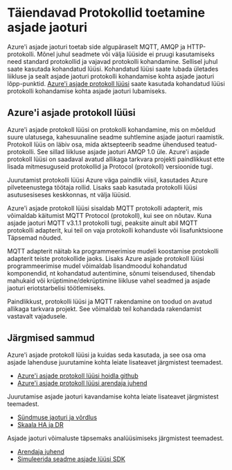<properties
   pageTitle="Azure'i asjade protokoll lüüsi | Microsoft Azure'i"
   description="Selles artiklis kirjeldatakse Azure'i asjade protokoll lüüsi abil saate laiendada võimaluste ja Azure asjade jaoturi protokolli tugi."
   services="iot-hub"
   documentationCenter=""
   authors="kdotchkoff"
   manager="timlt"
   editor=""/>

<tags
   ms.service="iot-hub"
   ms.devlang="na"
   ms.topic="article"
   ms.tgt_pltfrm="na"
   ms.workload="na"
   ms.date="08/23/2016"
   ms.author="kdotchko"/>

# <a name="supporting-additional-protocols-for-iot-hub"></a>Täiendavad Protokollid toetamine asjade jaoturi

Azure'i asjade jaoturi toetab side algupäraselt MQTT, AMQP ja HTTP-protokolli. Mõnel juhul seadmete või välja lüüside ei pruugi kasutamiseks need standard protokollid ja vajavad protokolli kohandamine. Sellisel juhul saate kasutada kohandatud lüüsi. Kohandatud lüüsi saate lubada ületades liikluse ja sealt asjade jaoturi protokolli kohandamise kohta asjade jaoturi lõpp-punktid. [Azure'i asjade protokoll lüüsi](https://github.com/Azure/azure-iot-protocol-gateway/blob/master/README.md) saate kasutada kohandatud lüüsi protokolli kohandamise kohta asjade jaoturi lubamiseks.

## <a name="azure-iot-protocol-gateway"></a>Azure'i asjade protokoll lüüsi

Azure'i asjade protokoll lüüsi on protokolli kohandamine, mis on mõeldud suure ulatusega, kahesuunaline seadme suhtlemine asjade jaoturi raamistik. Protokoll lüüs on läbiv osa, mida aktsepteerib seadme ühendused teatud-protokolli. See sillad liikluse asjade jaoturi AMQP 1.0 üle. Azure'i asjade protokoll lüüsi on saadaval avatud allikaga tarkvara projekti paindlikkust ette lisada mitmesuguseid protokollid ja Protocol (protokoll) versioonide tugi.

Juurutamist protokolli lüüsi Azure väga paindlik viisil, kasutades Azure pilveteenustega töötaja rollid. Lisaks saab kasutada protokolli lüüsi asutusesiseses keskkonnas, nt välja lüüsid.

Azure'i asjade protokoll lüüsi sisaldab MQTT protokolli adapterit, mis võimaldab käitumist MQTT Protocol (protokoll), kui see on nõutav. Kuna asjade jaoturi MQTT v3.1.1 protokolli tugi, peaksite ainult abil MQTT protokolli adapterit, kui teil on vaja protokolli kohanduste või lisafunktsioone Täpsemad nõuded.

MQTT adapterit näitab ka programmeerimise mudeli koostamise protokolli adapterit teiste protokollide jaoks. Lisaks Azure asjade protokoll lüüsi programmeerimise mudel võimaldab lisandmoodul kohandatud komponendid, nt kohandatud autentimine, sõnumi teisendused, tihendab mahukaid või krüptimine/dekrüptimine liikluse vahel seadmed ja asjade jaoturi eriotstarbelisi töötlemiseks.

Paindlikkust, protokolli lüüsi ja MQTT rakendamine on toodud on avatud allikaga tarkvara projekt. See võimaldab teil kohandada rakendamist vastavalt vajadusele.

## <a name="next-steps"></a>Järgmised sammud

Azure'i asjade protokoll lüüsi ja kuidas seda kasutada, ja see osa oma asjade lahenduse juurutamine kohta leiate lisateavet järgmistest teemadest.

* [Azure'i asjade protokoll lüüsi hoidla github](https://github.com/Azure/azure-iot-protocol-gateway/blob/master/README.md)
* [Azure'i asjade protokoll lüüsi arendaja juhend](https://github.com/Azure/azure-iot-protocol-gateway/blob/master/docs/DeveloperGuide.md)

Juurutamise asjade jaoturi kavandamise kohta leiate lisateavet järgmistest teemadest.

- [Sündmuse jaoturi ja võrdlus][lnk-compare]
- [Skaala HA ja DR][lnk-scaling]

Asjade jaoturi võimaluste täpsemaks analüüsimiseks järgmistest teemadest.

- [Arendaja juhend][lnk-devguide]
- [Simuleerida seadme asjade lüüsi SDK][lnk-gateway]

[lnk-compare]: iot-hub-compare-event-hubs.md
[lnk-scaling]: iot-hub-scaling.md
[lnk-devguide]: iot-hub-devguide.md
[lnk-gateway]: iot-hub-linux-gateway-sdk-simulated-device.md
